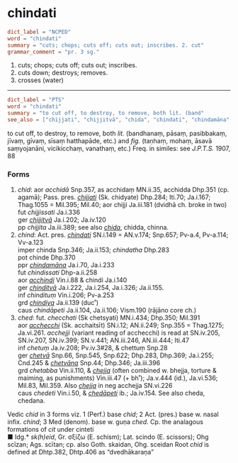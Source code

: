 # chindati

``` toml
dict_label = "NCPED"
word = "chindati"
summary = "cuts; chops; cuts off; cuts out; inscribes. 2. cut"
grammar_comment = "pr. 3 sg."
```

1. cuts; chops; cuts off; cuts out; inscribes.
2. cuts down; destroys; removes.
3. crosses (water)

--------------------

``` toml
dict_label = "PTS"
word = "chindati"
summary = "to cut off, to destroy, to remove, both lit. (band"
see_also = ["chijjati", "chijjitvā", "chida", "chindati", "chindamāna", "acchindi", "chinditvā", "chindiya", "acchecchi", "chetvā", "chetvāna", "chejja", "chejja", "chedāpeti"]
```

to cut off, to destroy, to remove, both *lit.* (bandhanaṃ, pāsaṃ, pasibbakaṃ, jīvaṃ, gīvaṃ, sīsaṃ hatthapāde, etc.) and *fig.* (taṇhaṃ, mohaṃ, āsavā saṃyojanāni, vicikicchaṃ, vanathaṃ, etc.) Freq. in similes: see *J.P.T.S.* 1907, 88

### Forms ###

1. *chid*: aor *acchidā* Snp.357, as acchidaṃ MN.ii.35, acchidda Dhp.351 (cp. agamā); Pass. pres. *[chijjati](chijjati.md)* (Sk. chidyate) Dhp.284; Iti.70; Ja.i.167; Thag.1055 = Mil.395; Mil.40; aor chijji Ja.iii.181 (dvidhā ch. broke in two)  
   fut *chijjissati* Ja.i.336  
   ger *[chijjitvā](chijjitvā.md)* Ja.i.202; Ja.iv.120  
   pp *chijjita* Ja.iii.389; see also *[chida](chida.md)*, chidda, chinna.
2. *chind*: Act. pres. *[chindati](chindati.md)* SN.i.149 = AN.v.174; Snp.657; Pv\-a.4, Pv\-a.114; Vv\-a.123  
   imper chinda Snp.346; Ja.ii.153; *chindatha* Dhp.283  
   pot chinde Dhp.370  
   ppr *[chindamāna](chindamāna.md)* Ja.i.70, Ja.i.233  
   fut *chindissati* Dhp\-a.ii.258  
   aor *[acchindi](acchindi.md)* Vin.i.88 & chindi Ja.i.140  
   ger *[chinditvā](chinditvā.md)* Ja.i.222, Ja.i.254, Ja.i.326; Ja.ii.155.  
   inf *chindituṃ* Vin.i.206; Pv\-a.253  
   grd *[chindiya](chindiya.md)* Ja.ii.139 (duc˚)  
   caus *chindāpeti* Ja.ii.104, Ja.ii.106; Vism.190 (rājāno core ch.)
3. *ched*: fut. *checchati* (Sk chetsyati) MN.i.434; Dhp.350; Mil.391  
   aor *[acchecchi](acchecchi.md)* (Sk. acchaitsīt) SN.i.12; AN.ii.249; Snp.355 = Thag.1275; Ja.vi.261. *acchejji* (variant reading of acchecchi) is read at SN.iv.205, SN.iv.207, SN.iv.399; SN.v.441; AN.iii.246, AN.iii.444; Iti.47  
   inf *chetuṃ* Ja.iv.208; Pv.iv.3#28, & chettuṃ Snp.28  
   ger *[chetvā](chetvā.md)* Snp.66, Snp.545, Snp.622; Dhp.283, Dhp.369; Ja.i.255; Cnd.245 & *[chetvāna](chetvāna.md)* Snp.44; Dhp.346; Ja.iii.396  
   grd *chetabba* Vin.ii.110, & *[chejja](chejja.md)* (often combined w. bhejja, torture & maiming, as punishments) Vin.iii.47 (\+ bh˚); Ja.v.444 (id.), Ja.vi.536; Mil.83, Mil.359. Also *[chejja](chejja.md)* in neg acchejja SN.vi.226  
   caus *chedeti* Vin.i.50, & *[chedāpeti](chedāpeti.md)* ib.; Ja.iv.154. See also cheda, chedana.

Vedic *chid* in 3 forms viz. 1 (Perf.) base *chid*; 2 Act. (pres.) base w. nasal infix. *chind*; 3 Med (denom). base w. guṇa *ched*. Cp. the analagous formations of *cit* under cinteti  
■ Idg.\* *sk(h)eid*, Gr. σξίζω (E. schism); Lat. scindo (E. scissors); Ohg scīzan; Ags. scītan; cp. also Goth. skaidan, Ohg. sceidan Root *chid* is defined at Dhtp.382, Dhtp.406 as “dvedhākaraṇa”

